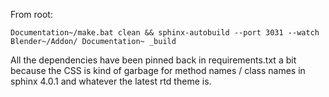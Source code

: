 
From root:

```
Documentation~/make.bat clean && sphinx-autobuild --port 3031 --watch Blender~/Addon/ Documentation~ _build
```

All the dependencies have been pinned back in requirements.txt a bit because the CSS is kind of garbage for method names / class names in sphinx 4.0.1 and whatever the latest rtd theme is.
